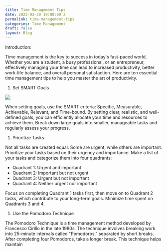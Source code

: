 ```yaml
---
title: Time Management Tips
date: 2023-03-30 19:00:00 Z
permalink: time-management-tips
categories: Time Management
draft: false
layout: Blog
---
```


Introduction:

Time management is the key to success in today's fast-paced world. Whether you are a student, a busy professional, or an entrepreneur, effectively managing your time can lead to increased productivity, better work-life balance, and overall personal satisfaction. Here are ten essential time management tips to help you master the art of productivity.

1. Set SMART Goals

![](/uploads/test1.jpg)

When setting goals, use the SMART criteria: Specific, Measurable, Achievable, Relevant, and Time-bound. By setting clear, realistic, and well-defined goals, you can efficiently allocate your time and resources to achieve them. Break down large goals into smaller, manageable tasks and regularly assess your progress.

1. Prioritize Tasks

Not all tasks are created equal. Some are urgent, while others are important. Prioritize your tasks based on their urgency and importance. Make a list of your tasks and categorize them into four quadrants:

* Quadrant 1: Urgent and important
* Quadrant 2: Important but not urgent
* Quadrant 3: Urgent but not important
* Quadrant 4: Neither urgent nor important

Focus on completing Quadrant 1 tasks first, then move on to Quadrant 2 tasks, which contribute to your long-term goals. Minimize time spent on Quadrants 3 and 4.

1. Use the Pomodoro Technique

The Pomodoro Technique is a time management method developed by Francesco Cirillo in the late 1980s. The technique involves breaking work into 25-minute intervals called "Pomodoros," separated by short breaks. After completing four Pomodoros, take a longer break. This technique helps maintain
